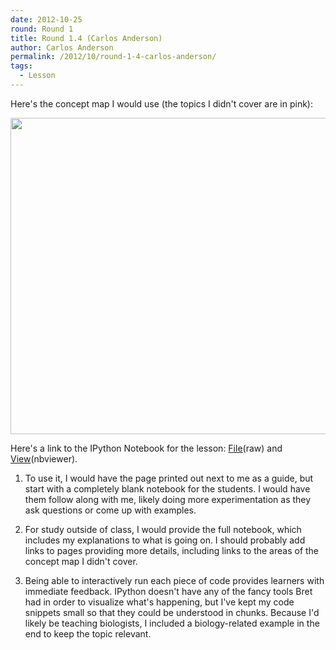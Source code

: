 ```yaml
---
date: 2012-10-25
round: Round 1
title: Round 1.4 (Carlos Anderson)
author: Carlos Anderson
permalink: /2012/10/round-1-4-carlos-anderson/
tags:
  - Lesson
---
```

Here's the concept map I would use (the topics I didn't cover are in pink):

[<img class="alignnone size-full wp-image-757" title="concept_map" src="http://files.software-carpentry.org/training-course/2012/10/concept_map2.png" alt="" width="700" height="506" />][1]

Here's a link to the IPython Notebook for the lesson: [File][2](raw) and [View][3](nbviewer).

1. To use it, I would have the page printed out next to me as a guide, but start with a completely blank notebook for the students. I would have them follow along with me, likely doing more experimentation as they ask questions or come up with examples.

2. For study outside of class, I would provide the full notebook, which includes my explanations to what is going on. I should probably add links to pages providing more details, including links to the areas of the concept map I didn't cover.

3. Being able to interactively run each piece of code provides learners with immediate feedback. IPython doesn't have any of the fancy tools Bret had in order to visualize what's happening, but I've kept my code snippets small so that they could be understood in chunks. Because I'd likely be teaching biologists, I included a biology-related example in the end to keep the topic relevant.

 [1]: http://files.software-carpentry.org/training-course/2012/10/concept_map2.png
 [2]: https://www.msu.edu/~carlosja/list_comprehension.ipynb
 [3]: http://nbviewer.ipython.org/url/msu.edu/~carlosja/list_comprehension.ipynb
